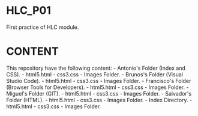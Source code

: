 # HLC_P01
First practice of HLC module.

# CONTENT
This repository have the following content:
	- Antonio's Folder (Index and CSS).
		- html5.html
		- css3.css
		- Images Folder.
	- Brunos's Folder (Visual Studio Code).
		- html5.html
		- css3.css
		- Images Folder.
	- Francisco's Folder (Browser Tools for Developers).
		- html5.html
		- css3.css
		- Images Folder.
	- Miguel's Folder (GIT).
		- html5.html
		- css3.css
		- Images Folder.
	- Salvador's Folder (HTML).
		- html5.html
		- css3.css
		- Images Folder.
	- Index Directory.
		- html5.html
		- css3.css
		- Images Folder.
